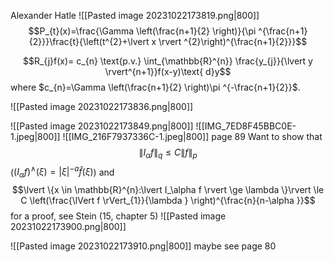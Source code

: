 Alexander Hatle
![[Pasted image 20231022173819.png|800]]
$$P_{t}(x)=\frac{\Gamma \left(\frac{n+1}{2} \right)}{\pi ^{\frac{n+1}{2}}}\frac{t}{\left(t^{2}+\lvert x \rvert ^{2}\right)^{\frac{n+1}{2}}}$$

$$R_{j}f(x)= c_{n} \text{p.v.} \int_{\mathbb{R}^{n}} \frac{y_{j}}{\lvert y \rvert^{n+1}}f(x-y)\text{ d}y$$
where $c_{n}=\Gamma \left(\frac{n+1}{2} \right)\pi ^{-\frac{n+1}{2}}$.

![[Pasted image 20231022173836.png|800]]


![[Pasted image 20231022173849.png|800]]
![[IMG_7ED8F45BBC0E-1.jpeg|800]]
![[IMG_216F7937336C-1.jpeg|800]]
page 89
Want to show that
$$\lVert I_{\alpha} f \rVert_{q} \le C \lVert f \rVert_{p}$$
($(I_{\alpha }f)^{\wedge}(\xi)= \lvert \xi  \rvert^{-a} \hat f(\xi )$)
and
$$\lvert  \{x \in \mathbb{R}^{n}:\lvert I_\alpha f \rvert \ge \lambda  \}\rvert \le C \left(\frac{\lVert f \rVert_{1}}{\lambda } \right)^{\frac{n}{n-\alpha }}$$
for a proof, see Stein (15, chapter 5)
![[Pasted image 20231022173900.png|800]]

![[Pasted image 20231022173910.png|800]]
maybe see page 80
